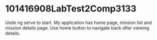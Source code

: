 # 101416908LabTest2Comp3133

Usde ng serve to start. My application has home page, mission list and mission details page. Use home button to navigate back after viewing details.